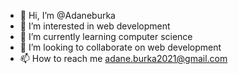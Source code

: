 - 👋 Hi, I’m @Adaneburka
- 👀 I’m interested in web development 
- 🌱 I’m currently learning computer science 
- 💞️ I’m looking to collaborate on web development 
- 📫 How to reach me 
    adane.burka2021@gmail.com 

<!---
Adaneburka/Adaneburka is a ✨ special ✨ repository because its `README.md` (this file) appears on your GitHub profile.
You can click the Preview link to take a look at your changes.
--->
